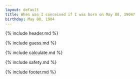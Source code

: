 ```yaml
---
layout: default
title: When was I conceived if I was born on May 08, 1904?
birthday: May 08, 1904
---
```


{% include header.md %}

{% include guess.md %}

{% include calculate.md %}

{% include safety.md %}

{% include footer.md %}




